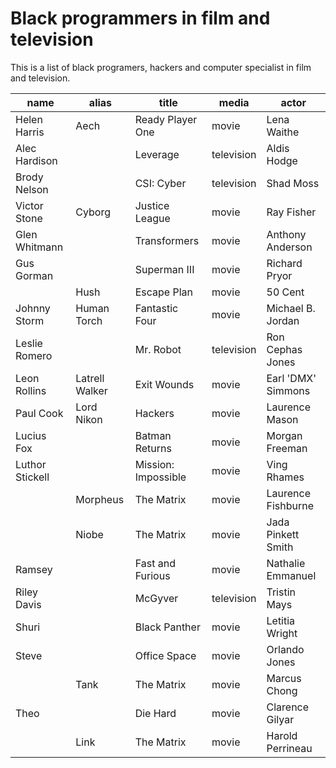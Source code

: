 # Black programmers in film and television

This is a list of black programers, hackers and computer specialist in film and television.

| name            | alias          | title               | media      | actor              | 
|-----------------|----------------|---------------------|------------|--------------------|
| Helen Harris    | Aech           | Ready Player One    | movie      | Lena Waithe        | 
| Alec Hardison   |                | Leverage            | television | Aldis Hodge        | 
| Brody Nelson    |                | CSI: Cyber          | television | Shad Moss          | 
| Victor Stone    | Cyborg         | Justice League      | movie      | Ray Fisher         | 
| Glen Whitmann   |                | Transformers        | movie      | Anthony Anderson   | 
| Gus Gorman      |                | Superman III        | movie      | Richard Pryor      | 
|                 | Hush           | Escape Plan         | movie      | 50 Cent            | 
| Johnny Storm    | Human Torch    | Fantastic Four      | movie      | Michael B. Jordan  | 
| Leslie Romero   |                | Mr. Robot           | television | Ron Cephas Jones   | 
| Leon Rollins    | Latrell Walker | Exit Wounds         | movie      | Earl 'DMX' Simmons | 
| Paul Cook       | Lord Nikon     | Hackers             | movie      | Laurence Mason     | 
| Lucius Fox      |                | Batman Returns      | movie      | Morgan Freeman     | 
| Luthor Stickell |                | Mission: Impossible | movie      | Ving Rhames        | 
|                 | Morpheus       | The Matrix          | movie      | Laurence Fishburne | 
|                 | Niobe          | The Matrix          | movie      | Jada Pinkett Smith | 
| Ramsey          |                | Fast and Furious    | movie      | Nathalie Emmanuel  | 
| Riley Davis     |                | McGyver             | television | Tristin Mays       | 
| Shuri           |                | Black Panther       | movie      | Letitia Wright     | 
| Steve           |                | Office Space        | movie      | Orlando Jones      | 
|                 | Tank           | The Matrix          | movie      | Marcus Chong       | 
| Theo            |                | Die Hard            | movie      | Clarence Gilyar    | 
|                 | Link           | The Matrix          | movie      | Harold Perrineau   | 
